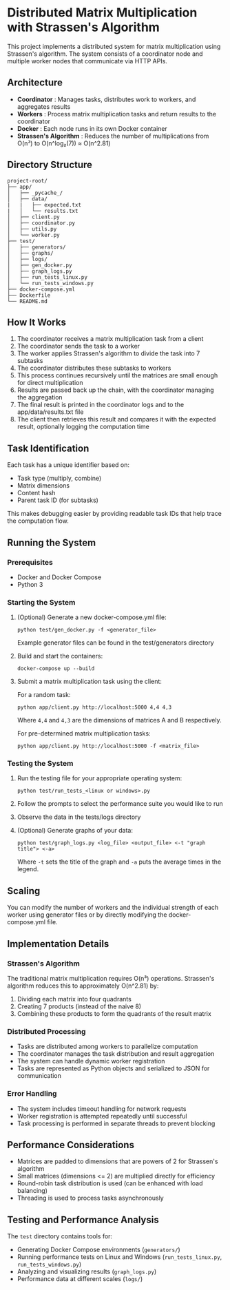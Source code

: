 # Distributed Matrix Multiplication with Strassen's Algorithm

This project implements a distributed system for matrix multiplication using Strassen's algorithm. The system consists of a coordinator node and multiple worker nodes that communicate via HTTP APIs.

## Architecture

* **Coordinator** : Manages tasks, distributes work to workers, and aggregates results
* **Workers** : Process matrix multiplication tasks and return results to the coordinator
* **Docker** : Each node runs in its own Docker container
* **Strassen's Algorithm** : Reduces the number of multiplications from O(n³) to O(n^log₂(7)) ≈ O(n^2.81)

## Directory Structure

```
project-root/
├── app/
│   ├── _pycache_/
│   ├── data/
|   |   ├── expected.txt
|   │   └── results.txt
│   ├── client.py
│   ├── coordinator.py
│   ├── utils.py
│   └── worker.py
├── test/
│   ├── generators/
│   ├── graphs/
│   ├── logs/
│   ├── gen_docker.py
│   ├── graph_logs.py
│   ├── run_tests_linux.py
│   └── run_tests_windows.py
├── docker-compose.yml
├── Dockerfile
└── README.md
```

## How It Works

1. The coordinator receives a matrix multiplication task from a client
2. The coordinator sends the task to a worker
3. The worker applies Strassen's algorithm to divide the task into 7 subtasks
4. The coordinator distributes these subtasks to workers
5. This process continues recursively until the matrices are small enough for direct multiplication
6. Results are passed back up the chain, with the coordinator managing the aggregation
7. The final result is printed in the coordinator logs and to the app/data/results.txt file
8. The client then retrieves this result and compares it with the expected result, optionally logging the computation time

## Task Identification

Each task has a unique identifier based on:

* Task type (multiply, combine)
* Matrix dimensions
* Content hash
* Parent task ID (for subtasks)

This makes debugging easier by providing readable task IDs that help trace the computation flow.

## Running the System

### Prerequisites

* Docker and Docker Compose
* Python 3

### Starting the System

1. (Optional) Generate a new docker-compose.yml file:
  
   ```
   python test/gen_docker.py -f <generator_file>
   ```

   Example generator files can be found in the test/generators directory

2. Build and start the containers:

   ```
   docker-compose up --build
   ```
3. Submit a matrix multiplication task using the client:
   
   For a random task:
   ```
   python app/client.py http://localhost:5000 4,4 4,3
   ```
   Where `4,4` and `4,3` are the dimensions of matrices A and B respectively.


   For pre-determined matrix multiplication tasks:
   ```
   python app/client.py http://localhost:5000 -f <matrix_file>
   ```

### Testing the System

1. Run the testing file for your appropriate operating system:

   ```
   python test/run_tests_<linux or windows>.py
   ```

2. Follow the prompts to select the performance suite you would like to run
3. Observe the data in the tests/logs directory
4. (Optional) Generate graphs of your data:

   ```
   python test/graph_logs.py <log_file> <output_file> <-t "graph title"> <-a>
   ```

   Where ```-t``` sets the title of the graph and ```-a``` puts the average times in the legend.

## Scaling

You can modify the number of workers and the individual strength of each worker using generator files or by directly modifying the docker-compose.yml file.

## Implementation Details

### Strassen's Algorithm

The traditional matrix multiplication requires O(n³) operations. Strassen's algorithm reduces this to approximately O(n^2.81) by:

1. Dividing each matrix into four quadrants
2. Creating 7 products (instead of the naive 8)
3. Combining these products to form the quadrants of the result matrix

### Distributed Processing

* Tasks are distributed among workers to parallelize computation
* The coordinator manages the task distribution and result aggregation
* The system can handle dynamic worker registration
* Tasks are represented as Python objects and serialized to JSON for communication

### Error Handling

* The system includes timeout handling for network requests
* Worker registration is attempted repeatedly until successful
* Task processing is performed in separate threads to prevent blocking

## Performance Considerations

* Matrices are padded to dimensions that are powers of 2 for Strassen's algorithm
* Small matrices (dimensions <= 2) are multiplied directly for efficiency
* Round-robin task distribution is used (can be enhanced with load balancing)
* Threading is used to process tasks asynchronously

## Testing and Performance Analysis

The `test` directory contains tools for:
* Generating Docker Compose environments (`generators/`)
* Running performance tests on Linux and Windows (`run_tests_linux.py`, `run_tests_windows.py`)
* Analyzing and visualizing results (`graph_logs.py`)
* Performance data at different scales (`logs/`)